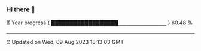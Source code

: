 ### Hi there 👋

⏳ Year progress { ██████████████████▁▁▁▁▁▁▁▁▁▁▁▁ } 60.48 %

---

⏰ Updated on Wed, 09 Aug 2023 18:13:03 GMT

